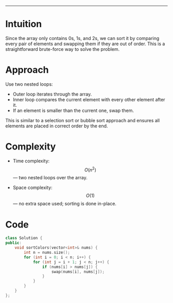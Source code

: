 
---

# Intuition
<!-- Describe your first thoughts on how to solve this problem. -->
Since the array only contains 0s, 1s, and 2s, we can sort it by comparing every pair of elements and swapping them if they are out of order. This is a straightforward brute-force way to solve the problem.

# Approach
<!-- Describe your approach to solving the problem. -->
Use two nested loops:
- Outer loop iterates through the array.
- Inner loop compares the current element with every other element after it.
- If an element is smaller than the current one, swap them.

This is similar to a selection sort or bubble sort approach and ensures all elements are placed in correct order by the end.

# Complexity
- Time complexity:  
  $$O(n^2)$$ — two nested loops over the array.

- Space complexity:  
  $$O(1)$$ — no extra space used; sorting is done in-place.

# Code
```cpp
class Solution {
public:
    void sortColors(vector<int>& nums) {
        int n = nums.size();
        for (int i = 0; i < n; i++) {
            for (int j = i + 1; j < n; j++) {
                if (nums[i] > nums[j]) {
                    swap(nums[i], nums[j]);
                }
            }
        }
    }
};
```